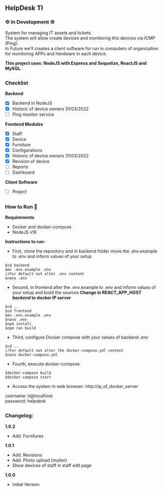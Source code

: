 ## HelpDesk TI
### :gear: In Development :gear:

System for managing IT assets and tickets.  
The system will allow create devices and monitoring this devices via ICMP (Ping).  
In Future we'll creates a client software for run in computers of organization for monitoring APPs and Hardware in each device.  

**This project uses: NodeJS with Express and Sequelize, ReactJS and MySQL.**

##
### Checklist
**Backend**
- [x] Backend in NodeJS
- [x] Historic of device owners 31/03/2022
- [ ] Ping monitor service

**Frontend Modules**
- [x] Staff
- [x] Device
- [x] Furniture
- [x] Configurations
- [x] Historic of device owners 31/03/2022
- [x] Revision of device
- [ ] Reports
- [ ] Dashboard

**Client Software**
- [ ] Project


##
### How to Run :electric_plug:  

**Requirements**
- Docker and docker-compose
- NodeJS v16

**Instructions to run:**
- First, clone the repository and in backend folder move the .env.example to .env and inform values of your setup  

```
$cd backend
$mv .env.example .env
//For default not alter .env content
$nano .env
```  

- Second, in frontend alter the .env.example to .env and inform values of your setup and build the sources
**Change in REACT_APP_HOST *backend* to docker IP server**
```
$cd ..
$cd frontend
$mv .env.example .env
$nano .env
$npm install
$npm run build
```

- Third, configure Docker compose with your values of backend .env  
```
$cd ..
//For default not alter the docker-compose.yml content
$nano docker-compose.yml
```

- Fourth, execute docker-compose  
```
$docker-compose build
$docker-compose start
```

- Access the system in web browser:
http://ip_of_docker_server

username: ti@localhost  
password: helpdesk

##
### Changelog:
**1.0.2**  
- Add. Furnitures

**1.0.1**  
- Add. Revisions
- Add. Photo upload (multer)
- Show devices of staff in staff edit page

**1.0.0** 
- Initial Version
